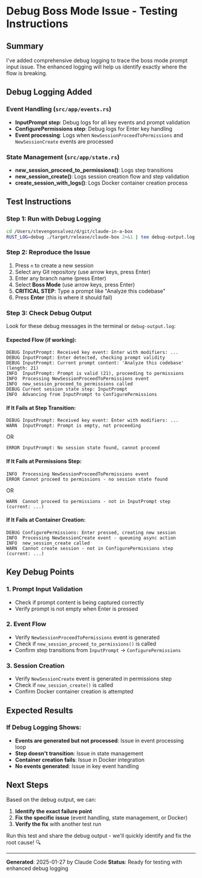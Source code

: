 # Debug Boss Mode Issue - Testing Instructions

## Summary
I've added comprehensive debug logging to trace the boss mode prompt input issue. The enhanced logging will help us identify exactly where the flow is breaking.

## Debug Logging Added

### Event Handling (`src/app/events.rs`)
- **InputPrompt step**: Debug logs for all key events and prompt validation
- **ConfigurePermissions step**: Debug logs for Enter key handling  
- **Event processing**: Logs when `NewSessionProceedToPermissions` and `NewSessionCreate` events are processed

### State Management (`src/app/state.rs`)
- **new_session_proceed_to_permissions()**: Logs step transitions
- **new_session_create()**: Logs session creation flow and step validation
- **create_session_with_logs()**: Logs Docker container creation process

## Test Instructions

### Step 1: Run with Debug Logging
```bash
cd /Users/stevengonsalvez/d/git/claude-in-a-box
RUST_LOG=debug ./target/release/claude-box 2>&1 | tee debug-output.log
```

### Step 2: Reproduce the Issue
1. Press `n` to create a new session
2. Select any Git repository (use arrow keys, press Enter)
3. Enter any branch name (press Enter)
4. Select **Boss Mode** (use arrow keys, press Enter)
5. **CRITICAL STEP**: Type a prompt like "Analyze this codebase"
6. Press **Enter** (this is where it should fail)

### Step 3: Check Debug Output

Look for these debug messages in the terminal or `debug-output.log`:

#### Expected Flow (if working):
```
DEBUG InputPrompt: Received key event: Enter with modifiers: ...
DEBUG InputPrompt: Enter detected, checking prompt validity
DEBUG InputPrompt: Current prompt content: 'Analyze this codebase' (length: 21)
INFO  InputPrompt: Prompt is valid (21), proceeding to permissions
INFO  Processing NewSessionProceedToPermissions event
INFO  new_session_proceed_to_permissions called
DEBUG Current session state step: InputPrompt
INFO  Advancing from InputPrompt to ConfigurePermissions
```

#### If It Fails at Step Transition:
```
DEBUG InputPrompt: Received key event: Enter with modifiers: ...
WARN  InputPrompt: Prompt is empty, not proceeding
```
OR
```
ERROR InputPrompt: No session state found, cannot proceed
```

#### If It Fails at Permissions Step:
```
INFO  Processing NewSessionProceedToPermissions event
ERROR Cannot proceed to permissions - no session state found
```
OR
```
WARN  Cannot proceed to permissions - not in InputPrompt step (current: ...)
```

#### If It Fails at Container Creation:
```
DEBUG ConfigurePermissions: Enter pressed, creating new session
INFO  Processing NewSessionCreate event - queueing async action
INFO  new_session_create called
WARN  Cannot create session - not in ConfigurePermissions step (current: ...)
```

## Key Debug Points

### 1. Prompt Input Validation
- Check if prompt content is being captured correctly
- Verify prompt is not empty when Enter is pressed

### 2. Event Flow
- Verify `NewSessionProceedToPermissions` event is generated
- Check if `new_session_proceed_to_permissions()` is called
- Confirm step transitions from `InputPrompt` → `ConfigurePermissions`

### 3. Session Creation
- Verify `NewSessionCreate` event is generated in permissions step
- Check if `new_session_create()` is called
- Confirm Docker container creation is attempted

## Expected Results

### If Debug Logging Shows:
- **Events are generated but not processed**: Issue in event processing loop
- **Step doesn't transition**: Issue in state management
- **Container creation fails**: Issue in Docker integration
- **No events generated**: Issue in key event handling

## Next Steps

Based on the debug output, we can:
1. **Identify the exact failure point**
2. **Fix the specific issue** (event handling, state management, or Docker)
3. **Verify the fix** with another test run

Run this test and share the debug output - we'll quickly identify and fix the root cause! 🔍

---
**Generated**: 2025-01-27 by Claude Code
**Status**: Ready for testing with enhanced debug logging